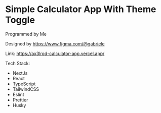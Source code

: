 # Simple Calculator App With Theme Toggle
Programmed by Me

Designed by https://www.figma.com/@gabriele

Link: https://ax3lrod-calculator-app.vercel.app/

Tech Stack:
* NextJs
* React
* TypeScript
* TailwindCSS
* Eslint
* Prettier
* Husky
